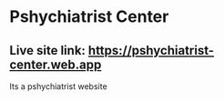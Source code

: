 # Pshychiatrist Center

## Live site link: https://pshychiatrist-center.web.app

Its a pshychiatrist website